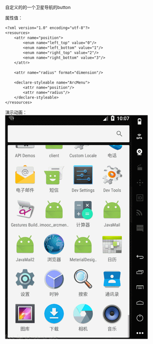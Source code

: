 自定义的的一个卫星导航的button

属性值：
```
<?xml version="1.0" encoding="utf-8"?>
<resources>
    <attr name="position">
        <enum name="left_top" value="0"/>
        <enum name="left_bottom" value="1"/>
        <enum name="right_top" value="2"/>
        <enum name="right_bottom" value="3"/>
    </attr>

    <attr name="radius" format="dimension"/>
    
    <declare-styleable name="ArcMenu">
        <attr name="position"/>
        <attr name="radius"/>
    </declare-styleable>
</resources>
```
演示动画：
![GIF.gif](https://github.com/mecury/imooc_arcmenu/blob/master/Previews/GIF.gif)
